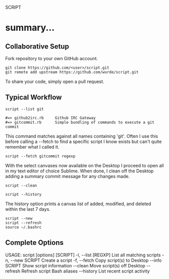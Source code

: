 SCRIPT

summary...
==============

Collaborative Setup
--------------

Fork repository to your own GitHub account.

```
git clone https://github.com/<user>/script.git
git remote add upstream https://github.com/wurde/script.git
```

To share your code, simply open a pull request.

Typical Workflow
--------------

```
script --list git

#=> github2irc.rb     Github IRC Gateway
#=> gitcommit.rb      Simple bundling of commands to execute a git commit
```

This command matches against all names containing 'git'. Often I use this before
calling a --fetch to find a specific script I know exists but can't quite remember
what I called it.

```
script --fetch gitcommit regexp
```

With the select canvases now available on the Desktop I proceed to open all
in my text editor of choice Sublime. When done, I clean off the Desktop adding a
summary commit message for any changes made.

```
script --clean
```

```
script --history
```

The history option prints a canvas list of added, modified, and deleted
within the last 7 days.

```
script --new
script --refresh
source ~/.bashrc
```

Complete Options
--------------

USAGE: script [options] [SCRIPT]
    -l, --list [REGXP]               List all matching scripts
    -n, --new SCRIPT                 Create a script
    -f, --fetch                      Copy script(s) to Desktop
        --info SCRIPT                Show script information
        --clean                      Move script(s) off Desktop
        --refresh                    Refresh script Bash aliases
        --history                    List recent script activity
